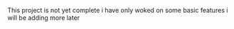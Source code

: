 This project is not yet complete i  have only woked on some basic features i will be adding more later 
